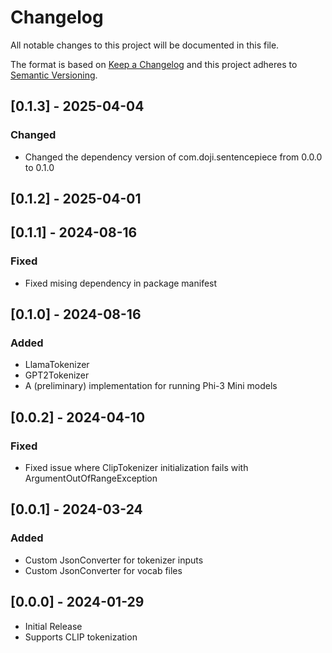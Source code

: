# Changelog

All notable changes to this project will be documented in this file.

The format is based on [Keep a Changelog](http://keepachangelog.com/en/1.0.0/)
and this project adheres to [Semantic Versioning](http://semver.org/spec/v2.0.0.html).

## [0.1.3] - 2025-04-04

### Changed

- Changed the dependency version of com.doji.sentencepiece from 0.0.0 to 0.1.0

## [0.1.2] - 2025-04-01

## [0.1.1] - 2024-08-16

### Fixed

- Fixed mising dependency in package manifest

## [0.1.0] - 2024-08-16

### Added

- LlamaTokenizer
- GPT2Tokenizer
- A (preliminary) implementation for running Phi-3 Mini models

## [0.0.2] - 2024-04-10

### Fixed

- Fixed issue where ClipTokenizer initialization fails with ArgumentOutOfRangeException

## [0.0.1] - 2024-03-24

### Added

- Custom JsonConverter for tokenizer inputs
- Custom JsonConverter for vocab files

## [0.0.0] - 2024-01-29

- Initial Release
- Supports CLIP tokenization